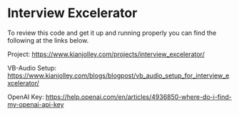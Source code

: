 # Interview Excelerator

To review this code and get it up and running properly you can find the following at the links below.

Project: https://www.kianjolley.com/projects/interview_excelerator/

VB-Audio Setup: https://www.kianjolley.com/blogs/blogpost/vb_audio_setup_for_interview_excelerator/

OpenAI Key: https://help.openai.com/en/articles/4936850-where-do-i-find-my-openai-api-key
